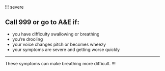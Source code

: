 !!! severe
  ## Call 999 or go to A&E if: 
  
  - you have difficulty swallowing or breathing
  - you’re drooling 
  - your voice changes pitch or becomes wheezy 
  - your symptoms are severe and getting worse quickly
  
  ***
  These symptoms can make breathing more difficult. 
!!!
